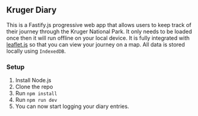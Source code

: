 ## Kruger Diary

This is a Fastify.js progressive web app that allows users to keep track of their journey through the Kruger National Park.
It only needs to be loaded once then it will run offline on your local device. It is fully integrated with [leaflet.js](https://leafletjs.com/) so that you can view your journey on a map. All data is stored locally using `IndexedDB`.

### Setup
1. Install Node.js
2. Clone the repo
3. Run `npm install`
4. Run `npm run dev`
5. You can now start logging your diary entries.
